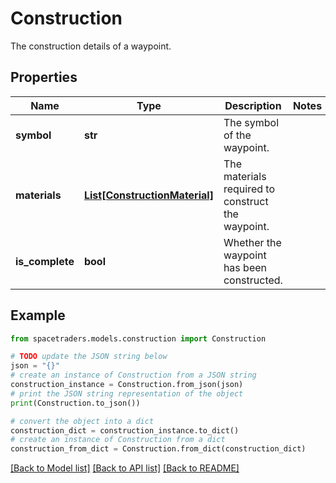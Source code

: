 # Construction

The construction details of a waypoint.

## Properties

Name | Type | Description | Notes
------------ | ------------- | ------------- | -------------
**symbol** | **str** | The symbol of the waypoint. | 
**materials** | [**List[ConstructionMaterial]**](ConstructionMaterial.md) | The materials required to construct the waypoint. | 
**is_complete** | **bool** | Whether the waypoint has been constructed. | 

## Example

```python
from spacetraders.models.construction import Construction

# TODO update the JSON string below
json = "{}"
# create an instance of Construction from a JSON string
construction_instance = Construction.from_json(json)
# print the JSON string representation of the object
print(Construction.to_json())

# convert the object into a dict
construction_dict = construction_instance.to_dict()
# create an instance of Construction from a dict
construction_from_dict = Construction.from_dict(construction_dict)
```
[[Back to Model list]](../README.md#documentation-for-models) [[Back to API list]](../README.md#documentation-for-api-endpoints) [[Back to README]](../README.md)



